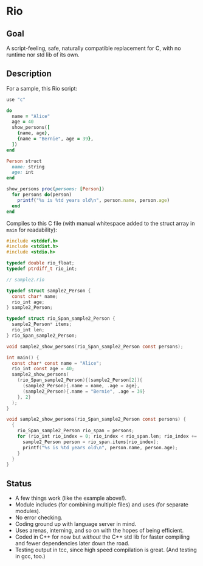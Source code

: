 # Rio

## Goal

A script-feeling, safe, naturally compatible replacement for C, with no runtime nor std lib of its own.

## Description

For a sample, this Rio script:

```ruby
use "c"

do
  name = "Alice"
  age = 40
  show_persons([
    {name, age},
    {name = "Bernie", age = 39},
  ])
end

Person struct
  name: string
  age: int
end

show_persons proc(persons: [Person])
  for persons do(person)
    printf("%s is %td years old\n", person.name, person.age)
  end
end
```

Compiles to this C file (with manual whitespace added to the struct array in `main` for readability):

```c
#include <stddef.h>
#include <stdint.h>
#include <stdio.h>

typedef double rio_float;
typedef ptrdiff_t rio_int;

// sample2.rio

typedef struct sample2_Person {
  const char* name;
  rio_int age;
} sample2_Person;

typedef struct rio_Span_sample2_Person {
  sample2_Person* items;
  rio_int len;
} rio_Span_sample2_Person;

void sample2_show_persons(rio_Span_sample2_Person const persons);

int main() {
  const char* const name = "Alice";
  rio_int const age = 40;
  sample2_show_persons(
    (rio_Span_sample2_Person){(sample2_Person[2]){
      (sample2_Person){.name = name, .age = age},
      (sample2_Person){.name = "Bernie", .age = 39}
    }, 2}
  );
}

void sample2_show_persons(rio_Span_sample2_Person const persons) {
  {
    rio_Span_sample2_Person rio_span = persons;
    for (rio_int rio_index = 0; rio_index < rio_span.len; rio_index += 1) {
      sample2_Person person = rio_span.items[rio_index];
      printf("%s is %td years old\n", person.name, person.age);
    }
  }
}
```

## Status

- A few things work (like the example above!).
- Module includes (for combining multiple files) and uses (for separate modules).
- No error checking.
- Coding ground up with language server in mind.
- Uses arenas, interning, and so on with the hopes of being efficient.
- Coded in C++ for now but *without* the C++ std lib for faster compiling and fewer dependencies later down the road.
- Testing output in tcc, since high speed compilation is great. (And testing in gcc, too.)
